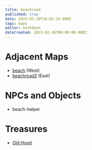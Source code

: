 ```yaml
---
title: beachroad
published: true
date: 2023-02-28T16:02:24.000Z
tags: maps
editor: markdown
dateCreated: 2023-02-16T00:00:00.000Z
---
```



# Adjacent Maps
 * [beach](/maps/beach) (West)
 * [beachroad2](/maps/beachroad2) (East)

# NPCs and Objects
 * beach-helper

# Treasures
 * [Old Hood](/items/old-hood)
